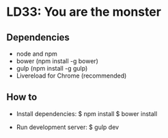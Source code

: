 LD33: You are the monster
==============================

Dependencies
------------

* node and npm
* bower (npm install -g bower)
* gulp (npm install -g gulp)
* Livereload for Chrome (recommended)

How to
------

* Install dependencies:
  $ npm install
  $ bower install

* Run development server:
  $ gulp dev
